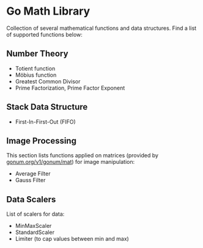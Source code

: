 # Go Math Library

Collection of several mathematical functions and data structures.
Find a list of supported functions below:

## Number Theory

- Totient function
- Möbius function
- Greatest Common Divisor
- Prime Factorization, Prime Factor Exponent

## Stack Data Structure

- First-In-First-Out (FIFO)

## Image Processing

This section lists functions applied on matrices (provided by [gonum.org/v1/gonum/mat](https://pkg.go.dev/gonum.org/v1/gonum/mat)) for image manipulation:

- Average Filter
- Gauss Filter

## Data Scalers

List of scalers for data:

- MinMaxScaler
- StandardScaler
- Limiter (to cap values between min and max)
